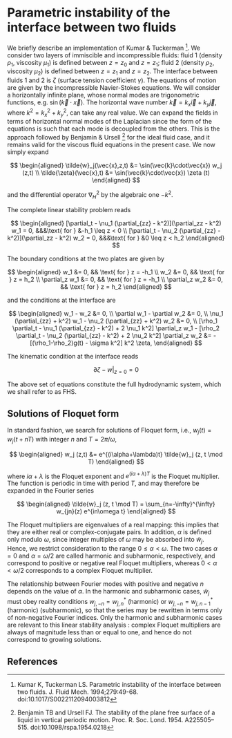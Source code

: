 # Parametric instability of the interface between two fluids

We briefly describe an implementation of Kumar \& Tuckerman [^1]. We consider
two layers of immiscible and incompressible fluids: fluid 1 (density $\rho_1$,
viscosity $\mu_1$) is defined between $z=z_0$ and $z=z_1$; fluid 2 (density
$\rho_2$, viscosity $\mu_2$) is defined between $z=z_1$ and $z=z_2$. The
interface between fluids 1 and 2 is $\zeta$ (surface tension coefficient
$\gamma$). The equations of motion are given by the incompressible Navier-Stokes
equations. We will consider a horizontally infinite plane, whose normal modes
are trigonometric functions, e.g. $\sin (\vec{k}\cdot\vec{x} )$. The horizontal
wave number $\vec{k}=k_x\vec{i} + k_y\vec{j}$, where $k^2 = k_x^2 + k_y^2$, can
take any real value. We can expand the fields in terms of horizontal normal
modes of the Laplacian since the form of the equations is such that each mode is
decoupled from the others. This is the approach followed by Benjamin \& Ursell
[^2] for the ideal fluid case, and it remains valid for the viscous fluid
equations in the present case. We now simply expand  

$$
\begin{aligned}
\tilde{w}_j(\vec{x},z,t) &= \sin(\vec{k}\cdot\vec{x}) w_j (z,t) 
\\
\tilde{\zeta}(\vec{x},t) &= \sin(\vec{k}\cdot\vec{x}) \zeta (t)
\end{aligned}
$$

and the differential operator $\nabla^2_H$ by the algebraic one $-k^2$.

The complete linear stability problem reads

$$
\begin{aligned}
[\partial_t - \nu_1 (\partial_{zz} - k^2)](\partial_zz - k^2) w_1 = 0, &&&\text{ for } &-h_1 \leq z < 0
\\
[\partial_t - \nu_2 (\partial_{zz} - k^2)](\partial_zz - k^2) w_2 = 0, &&&\text{ for } &0 \leq z < h_2
\end{aligned}
$$

The boundary conditions at the two plates are given by

$$
\begin{aligned}
w_1 &= 0, && \text{ for } z = -h_1
\\
w_2 &= 0, && \text{ for } z = h_2
\\
\partial_z w_1 &= 0, && \text{ for } z = -h_1
\\
\partial_z w_2 &= 0, && \text{ for } z = h_2
\end{aligned}
$$

and the conditions at the interface are

$$
\begin{aligned}
w_1 - w_2 &= 0,
\\
\partial w_1 - \partial w_2 &= 0,
\\
\nu_1 (\partial_{zz} + k^2) w_1 - \nu_2 (\partial_{zz} + k^2) w_2 &= 0,
\\
[\rho_1 \partial_t - \nu_1 (\partial_{zz} - k^2) + 2 \nu_1 k^2] \partial_z w_1 - [\rho_2 \partial_t - \nu_2 (\partial_{zz} - k^2) + 2 \nu_2 k^2] \partial_z w_2 &= - [(\rho_1-\rho_2)g(t) - \sigma k^2] k^2 \zeta,
\end{aligned}
$$

The kinematic condition at the interface reads

$$
\partial \zeta - w  \vert_{z=0} = 0
$$

The above set of equations constitute the full hydrodynamic system, which we
shall refer to as FHS.

## Solutions of Floquet form

In standard fashion, we search for solutions of Floquet form, i.e.,
$w_j(t)=w_j(t+nT)$ with integer $n$ and $T=2\pi/\omega$, 

$$
\begin{aligned}
  w_j (z,t) &= e^{(i\alpha+\lambda)t} \tilde{w}_j (z, t \mod T)
\end{aligned}
$$

where $i\alpha+\lambda$ is the Floquet exponent and
$e^{(i\alpha + \lambda)T}$ is the Floquet multiplier. The function is
periodic in time with period $T$, and may therefore be expanded in the
Fourier series

$$
\begin{aligned}
  \tilde{w}_j (z, t \mod T) = \sum_{n=-\infty}^{\infty} w_{jn}(z) e^{in\omega t}
\end{aligned}
$$

The Floquet multipliers are eigenvalues of a real mapping: this implies that
they are either real or complex-conjugate pairs. In addition, $\alpha$ is
defined only modulo $\omega$, since integer multiples of $\omega$ may be
absorbed into $\tilde{w}_j$. Hence, we restrict consideration to the range $0
\leq \alpha < \omega$. The two cases $\alpha = 0$ and $\alpha = \omega/2$ are
called harmonic and subharmonic, respectively, and correspond to positive or
negative real Floquet multipliers, whereas $0 < \alpha < \omega/2$ corresponds
to a complex Floquet multiplier.

The relationship between Fourier modes with positive and negative $n$ depends on
the value of $\alpha$. In the harmonic and subharmonic cases, $\tilde{w}_j$ must
obey reality conditions $w_{j,-n} = w_{j,n}^*$ (harmonic) or $w_{j,-n} =
w_{j,n-1}^*$ (harmonic) (subharmonic), so that the series may be rewritten in
terms only of non-negative Fourier indices. Only the harmonic and subharmonic
cases are relevant to this linear stability analysis : complex Floquet
multipliers are always of magnitude less than or equal to one, and hence do not
correspond to growing solutions. 

## References

[^1]: Kumar K, Tuckerman LS. Parametric instability of the interface between two
    fluids. J. Fluid Mech. 1994;279:49-68. doi:10.1017/S0022112094003812 
[^2]: Benjamin TB and Ursell FJ. The stability of the plane free surface of a
    liquid in vertical periodic motion. Proc. R. Soc. Lond. 1954. A225505–515.
    doi:10.1098/rspa.1954.0218
